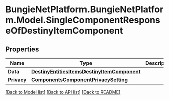 # BungieNetPlatform.BungieNetPlatform.Model.SingleComponentResponseOfDestinyItemComponent
## Properties

Name | Type | Description | Notes
------------ | ------------- | ------------- | -------------
**Data** | [**DestinyEntitiesItemsDestinyItemComponent**](DestinyEntitiesItemsDestinyItemComponent.md) |  | [optional] 
**Privacy** | [**ComponentsComponentPrivacySetting**](ComponentsComponentPrivacySetting.md) |  | [optional] 

[[Back to Model list]](../README.md#documentation-for-models) [[Back to API list]](../README.md#documentation-for-api-endpoints) [[Back to README]](../README.md)

